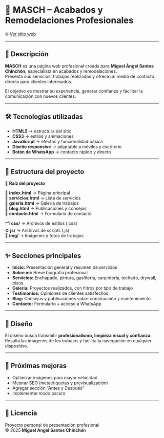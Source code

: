 # 🧱 MASCH – Acabados y Remodelaciones Profesionales  
🌐 [Ver sitio web](https://luissants16.github.io/Masch)

---

## 📝 Descripción  
**MASCH** es una página web profesional creada para **Miguel Ángel Santos Chinchón**, especialista en acabados y remodelaciones.  
Presenta sus servicios, trabajos realizados y ofrece un medio de contacto directo para clientes interesados.  

El objetivo es mostrar su experiencia, generar confianza y facilitar la comunicación con nuevos clientes.

---

## 🛠️ Tecnologías utilizadas  

- **HTML5** → estructura del sitio  
- **CSS3** → estilos y animaciones  
- **JavaScript** → efectos y funcionalidad básica  
- **Diseño responsive** → adaptable a móviles y escritorio  
- **Botón de WhatsApp** → contacto rápido y directo  

---

## 🧩 Estructura del proyecto  

📁 **Raíz del proyecto**  

📂 **index.html** → Página principal  
📂 **servicios.html** → Lista de servicios  
📂 **galeria.html** → Galería de trabajos  
📂 **blog.html** → Publicaciones y consejos  
📂 **contacto.html** → Formulario de contacto  

🗂️ **css/** → Archivos de estilos (.css)  
⚙️ **js/** → Archivos de scripts (.js)  
📸 **img/** → Imágenes y fotos de trabajos  


---

## ✨ Secciones principales  

- **Inicio:** Presentación general y resumen de servicios  
- **Sobre mí:** Breve biografía profesional  
- **Servicios:** Enchapado, pintura, gasfitería, carpintería, techado, drywall, pisos  
- **Galería:** Proyectos realizados, con filtros por tipo de trabajo  
- **Testimonios:** Opiniones de clientes satisfechos  
- **Blog:** Consejos y publicaciones sobre construcción y mantenimiento  
- **Contacto:** Formulario + acceso a WhatsApp  

---

## 🎨 Diseño  
El diseño busca transmitir **profesionalismo, limpieza visual y confianza**.  
Resalta las imágenes de los trabajos y facilita la navegación en cualquier dispositivo.

---

## 🚀 Próximas mejoras  

- Optimizar imágenes para mayor velocidad  
- Mejorar SEO (metaetiquetas y previsualización)  
- Agregar sección “Antes y Después”  
- Implementar modo oscuro  

---

## 📄 Licencia  
Proyecto personal de presentación profesional  
© 2025 **Miguel Ángel Santos Chinchón**

